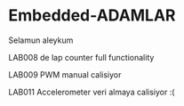 # Embedded-ADAMLAR

Selamun aleykum

LAB008 de lap counter full functionality

LAB009 PWM manual calisiyor

LAB011 Accelerometer veri almaya calisiyor :(
